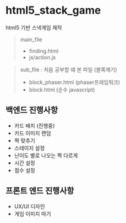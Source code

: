 # html5_stack_game
html5 기반 스낵게임 제작

> main_file 
> + finding.html
> + js/action.js

>sub_file : 처음 공부할 떄 본 파일 (블록깨기)
> + block_phaser.html (phaser프레임워크)
> + block.html (순수 javascript)


## 백엔드 진행사항
+ 카드 배치 (진행중)
+ 카드 이미지 랜덤
+ 짝 맞추기
+ 스테이지 설정
+ 난이도 별로 나오는 짝 다르게
+ 시간 설정
+ 점수 설정

## 프론트 엔드 진행사항
+ UX/UI 디자인
+ 게임 이미지 따기
